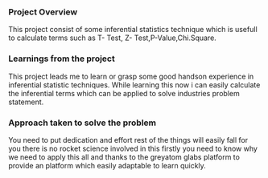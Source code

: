 ### Project Overview

 This project consist of some inferential statistics technique which is usefull to calculate terms such as T- Test, Z- Test,P-Value,Chi.Square.


### Learnings from the project

 This project leads me to learn or grasp some good handson experience in inferential statistic techniques.
While learning this now i can easily  calculate the inferential terms which can be applied to solve industries problem statement.


### Approach taken to solve the problem

 You need to put dedication and effort rest of the things will easily fall for you there is no rocket science involved in this firstly you need to know why we need to apply this all and thanks to the greyatom glabs platform to provide an platform which easily adaptable to learn quickly.


